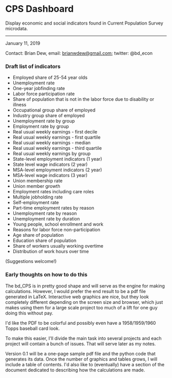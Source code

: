 # CPS Dashboard
Display economic and social indicators found in Current Population Survey microdata.

------

January 11, 2019

Contact: Brian Dew, email: brianwdew@gmail.com; twitter: @bd_econ


### Draft list of indicators

- Employed share of 25-54 year olds
- Unemployment rate
- One-year jobfinding rate
- Labor force participation rate
- Share of population that is not in the labor force due to disability or illness
- Occupational group share of employed
- Industry group share of employed
- Unemployment rate by group
- Employment rate by group
- Real usual weekly earnings - first decile
- Real usual weekly earnings - first quartile
- Real usual weekly earnings - median
- Real usual weekly earnings - third quartile
- Real usual weekly earnings by group
- State-level employment indicators (1 year)
- State level wage indicators (2 year)
- MSA-level employment indicators (2 year)
- MSA-level wage indicators (3 year)
- Union membership rate
- Union member growth
- Employment rates including care roles
- Multiple jobholding rate
- Self-employment rate
- Part-time employment rates by reason
- Unemployment rate by reason
- Unemployment rate by duration
- Young people, school enrollment and work
- Reasons for labor force non-participation
- Age share of population
- Education share of population
- Share of workers usually working overtime
- Distribution of work hours over time


(Suggestions welcome!)



### Early thoughts on how to do this

The bd_CPS is in pretty good shape and will serve as the engine for making calculations. However, I would prefer the end result to be a pdf file generated in LaTeX. Interactive web graphics are nice, but they look completely different depending on the screen size and browser, which just makes using them for a large scale project too much of a lift for one guy doing this without pay. 

I'd like the PDF to be colorful and possibly even have a 1958/1959/1960 Topps baseball card look. 

To make this easier, I'll divide the main task into several projects and each project will contain a bunch of issues. That will serve later as my notes. 

Version 0.1 will be a one-page sample pdf file and the python code that generates its data. Once the number of graphics and tables grows, I will include a table of contents. I'd also like to (eventually) have a section of the document dedicated to describing how the calculations are made.
